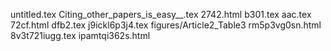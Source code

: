 untitled.tex
Citing_other_papers_is_easy__.tex
2742.html
b301.tex
aac.tex
72cf.html
dfb2.tex
j9ickl6p3j4.tex
figures/Article2_Table3
rm5p3vg0sn.html
8v3t721iugg.tex
ipamtqi362s.html